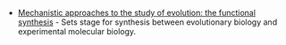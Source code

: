 - [Mechanistic approaches to the study of evolution: the functional synthesis](https://www.ncbi.nlm.nih.gov/pubmed/17703238) -
    Sets stage for synthesis between evolutionary biology and experimental
    molecular biology.
